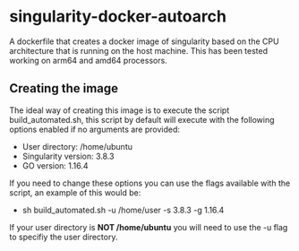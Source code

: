 # singularity-docker-autoarch

A dockerfile that creates a docker image of singularity based on the CPU architecture that is running on the host machine. This has been tested working on arm64 and amd64 processors.

## Creating the image

The ideal way of creating this image is to execute the script build_automated.sh, this script by default will execute with the following options enabled if no arguments are provided:

* User directory: /home/ubuntu
* Singularity version: 3.8.3
* GO version: 1.16.4

If you need to change these options you can use the flags available with the script, an example of this would be:

* sh build_automated.sh -u /home/user -s 3.8.3 -g 1.16.4

If your user directory is **NOT /home/ubuntu** you will need to use the -u flag to specifiy the user directory.
